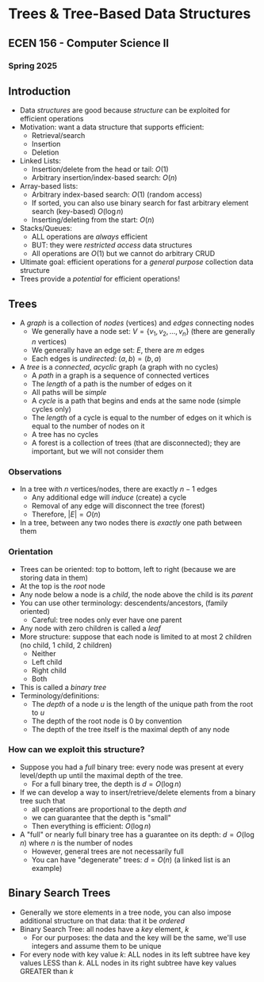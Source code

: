 
# Trees & Tree-Based Data Structures
## ECEN 156 - Computer Science II
### Spring 2025

## Introduction

* Data *structures* are good because *structure* can be exploited for efficient operations
* Motivation: want a data structure that supports efficient:
  * Retrieval/search
  * Insertion
  * Deletion
* Linked Lists:
  * Insertion/delete from the head or tail: $O(1)$
  * Arbitrary insertion/index-based search: $O(n)$
* Array-based lists:
  * Arbitrary index-based search: $O(1)$ (random access)
  * If sorted, you can also use binary search for fast arbitrary element search (key-based) $O(\log{n})$
  * Inserting/deleting from the start: $O(n)$
* Stacks/Queues:
  * ALL operations are *always* efficient
  * BUT: they were *restricted access* data structures
  * All operations are $O(1)$ but we cannot do arbitrary CRUD
* Ultimate goal: efficient operations for a *general purpose* collection data structure
* Trees provide a *potential* for efficient operations!

## Trees

* A *graph* is a collection of *nodes* (vertices) and *edges* connecting nodes
  * We generally have a node set: $V = \{v_1, v_2, \ldots, v_n\}$ (there are generally $n$ vertices)
  * We generally have an edge set: $E$, there are $m$ edges
  * Each edges is *undirected*: $(a, b) = (b, a)$
* A *tree* is a *connected*, *acyclic* graph (a graph with no cycles)
  * A *path* in a graph is a sequence of connected vertices
  * The *length* of a path is the number of edges on it
  * All paths will be *simple*
  * A *cycle* is a path that begins and ends at the same node (simple cycles only)
  * The *length* of a cycle is equal to the number of edges on it which is equal to the number of nodes on it
  * A tree has no cycles
  * A forest is a collection of trees (that are disconnected); they are important, but we will not consider them

### Observations

* In a tree with $n$ vertices/nodes, there are exactly $n-1$ edges
  * Any additional edge will *induce* (create) a cycle
  * Removal of any edge will disconnect the tree (forest)
  * Therefore, $|E| = O(n)$
* In a tree, between any two nodes there is *exactly* one path between them

### Orientation

* Trees can be oriented: top to bottom, left to right (because we are storing data in them)
* At the top is the *root* node
* Any node below a node is a *child*, the node above the child is its *parent*
* You can use other terminology: descendents/ancestors, (family oriented)
  * Careful: tree nodes only ever have one parent
* Any node with zero children is called a *leaf*
* More structure: suppose that each node is limited to at most 2 children (no child, 1 child, 2 children)
  * Neither
  * Left child
  * Right child
  * Both
* This is called a *binary tree*
* Terminology/definitions:
  * The *depth* of a node $u$ is the length of the unique path from the root to $u$
  * The depth of the root node is $0$ by convention
  * The depth of the tree itself is the maximal depth of any node

### How can we exploit this structure?

* Suppose you had a *full* binary tree: every node was present at every level/depth up until the maximal depth of the tree.
  * For a full binary tree, the depth is $d = O(\log{n})$
* If we can develop a way to insert/retrieve/delete elements from a binary tree such that
  * all operations are proportional to the depth *and*
  * we can guarantee that the depth is "small"
  * Then everything is efficient: $O(\log{n})$
* A "full" or nearly full binary tree has a guarantee on its depth: $d = O(\log{n})$ where $n$ is the number of nodes
  * However, general trees are not necessarily full
  * You can have "degenerate" trees: $d = O(n)$ (a linked list is an example)

## Binary Search Trees

* Generally we store elements in a tree node, you can also impose additional structure on that data: that it be *ordered*
* Binary Search Tree: all nodes have a *key* element, $k$
  * For our purposes: the data and the key will be the same, we'll use integers and assume them to be unique
* For every node with key value $k$: ALL nodes in its left subtree have key values LESS than $k$.  ALL nodes in its right subtree have key values GREATER than $k$


```text
















```
